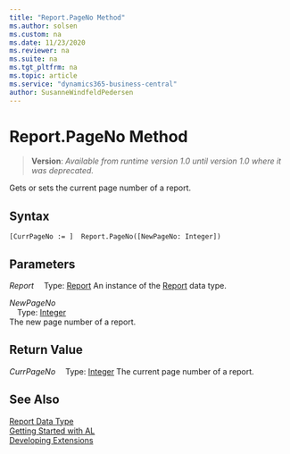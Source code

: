 ```yaml
---
title: "Report.PageNo Method"
ms.author: solsen
ms.custom: na
ms.date: 11/23/2020
ms.reviewer: na
ms.suite: na
ms.tgt_pltfrm: na
ms.topic: article
ms.service: "dynamics365-business-central"
author: SusanneWindfeldPedersen
---
```

[//]: # (START>DO_NOT_EDIT)
[//]: # (IMPORTANT:Do not edit any of the content between here and the END>DO_NOT_EDIT.)
[//]: # (Any modifications should be made in the .xml files in the ModernDev repo.)
# Report.PageNo Method
> **Version**: _Available from runtime version 1.0 until version 1.0 where it was deprecated._

Gets or sets the current page number of a report.


## Syntax
```
[CurrPageNo := ]  Report.PageNo([NewPageNo: Integer])
```
## Parameters
*Report*
&emsp;Type: [Report](report-data-type.md)
An instance of the [Report](report-data-type.md) data type.

*NewPageNo*  
&emsp;Type: [Integer](../integer/integer-data-type.md)  
The new page number of a report.  


## Return Value
*CurrPageNo*
&emsp;Type: [Integer](../integer/integer-data-type.md)
The current page number of a report.


[//]: # (IMPORTANT: END>DO_NOT_EDIT)
## See Also
[Report Data Type](report-data-type.md)  
[Getting Started with AL](../../devenv-get-started.md)  
[Developing Extensions](../../devenv-dev-overview.md)
